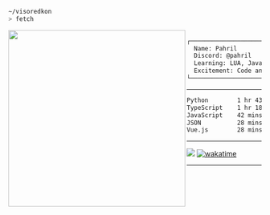 ```sh
~/visoredkon
> fetch
```

<img align="left" src="https://github.com/visoredkon.png" width="352" />

```bat
                        USER: pahril@github
┌───────────────────────────────────────────────────────────┐
  Name: Pahril
  Discord: @pahril
  Learning: LUA, Javascript, Python, Java, WebDev
  Excitement: Code and everything related to technology
└───────────────────────────────────────────────────────────┘
```
-------

<!--START_SECTION:waka-->

```txt
Python        1 hr 43 mins    ########-----------------   32.97 %
TypeScript    1 hr 18 mins    ######-------------------   25.06 %
JavaScript    42 mins         ###----------------------   13.59 %
JSON          28 mins         ##-----------------------   09.14 %
Vue.js        28 mins         ##-----------------------   09.11 %
```

<!--END_SECTION:waka-->

-------

![](https://komarev.com/ghpvc/?username=visoredkon&label=Profile+views+since+May+10,+2023)
[![wakatime](https://wakatime.com/badge/user/278a26e7-b681-4754-bc4a-49c10c3fdef6.svg)](https://wakatime.com/@278a26e7-b681-4754-bc4a-49c10c3fdef6)
*************
